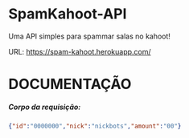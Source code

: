 # SpamKahoot-API
Uma API simples para spammar salas no kahoot!

URL: https://spam-kahoot.herokuapp.com/

# DOCUMENTAÇÃO

##### Corpo da requisição:
```json
{"id":"0000000","nick":"nickbots","amount":"00"}
```
